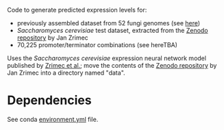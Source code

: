 Code to generate predicted expression levels for: 
+ previously assembled dataset from 52 fungi genomes (see [here](./preprocessing/assemble.npz))
+ _Saccharomyces cerevisiae_ test dataset, extracted from the [Zenodo repository](https://doi.org/10.5281/zenodo.3905252) by Jan Zrimec
+ 70,225 promoter/terminator combinations (see hereTBA)

Uses the _Saccharomyces cerevisiae_ expression neural network model published by [Zrimec et al.](https://doi.org/10.1038/s41467-020-19921-4);
move the contents of the [Zenodo repository](https://doi.org/10.5281/zenodo.3905252) by Jan Zrimec into a directory named "data".

# Dependencies
See conda [environment.yml](./predictions/environment.yml) file.
